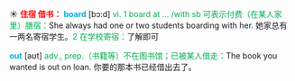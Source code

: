 ☀ <font color="red">**住宿 借书：**</font>
<font color="sky blue">**board**</font> [bɔ:d] 
<font color="#00b050">vi. 1 board at … /with sb 可表示付费（在某人家里）膳宿：</font>She always had one or two students boarding with her. 她家总有一两名寄宿学生。<font color="#00b050">2 在学校寄宿：</font>了解即可

<font color="sky blue">**out**</font> [aʊt] 
<font color="#00b050">adv., prep.（书籍等）不在图书馆；已被某人借走：</font>The book you wanted is out on loan. 你要的那本书已经借出去了。
